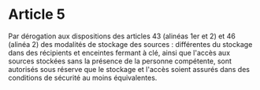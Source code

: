 # Article 5

Par dérogation aux dispositions des articles 43 (alinéas 1er et 2) et 46 (alinéa 2) des modalités de stockage des sources : différentes du stockage dans des récipients et enceintes fermant à clé, ainsi que l'accès aux sources stockées sans la présence de la personne compétente, sont autorisés sous réserve que le stockage et l'accès soient assurés dans des conditions de sécurité au moins équivalentes.
